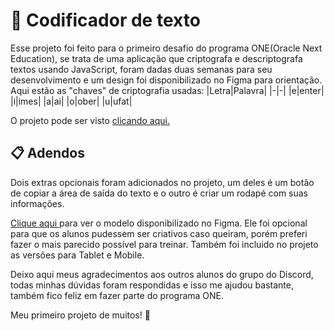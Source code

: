 # 💾 Codificador de texto

Esse projeto foi feito para o primeiro desafio do programa ONE(Oracle Next Education), se trata de uma aplicação que criptografa e descriptografa textos usando JavaScript, foram dadas duas semanas para seu desenvolvimento e um design foi disponibilizado no Figma para orientação. 
Aqui estão as "chaves" de criptografia usadas:
|Letra|Palavra|
|-|-|
|e|enter|
|i|imes|
|a|ai|
|o|ober|
|u|ufat| 

O projeto pode ser visto <a href="https://zzzw7.github.io/codificador-de-texto/"> clicando aqui.</a>

## 📋 Adendos

Dois extras opcionais foram adicionados no projeto, um deles é um botão de copiar a área de saída do texto e o outro é criar um rodapé com suas informações.

<a href="https://www.figma.com/file/tvFEYhVfZTjdJ5P24RGV21/Alura-Challenge---Desafio-1---L%C3%B3gica?type=design&node-id=16-802&mode=design&t=8Os0w3ZXl5cBpDho-0">Clique aqui </a>para ver o modelo disponibilizado no Figma. Ele foi opcional para que os alunos pudessem ser criativos caso queiram, porém preferi fazer o mais parecido possível para treinar. Também foi incluido no projeto as versões para Tablet e Mobile.

Deixo aqui meus agradecimentos aos outros alunos do grupo do Discord, todas minhas dúvidas foram respondidas e isso me ajudou bastante, também fico feliz em fazer parte do programa ONE.

Meu primeiro projeto de muitos! 🙏